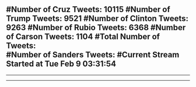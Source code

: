 #Number of Cruz Tweets: 10115
#Number of Trump Tweets: 9521
#Number of Clinton Tweets: 9263
#Number of Rubio Tweets: 6368
#Number of Carson Tweets: 1104
#Total Number of Tweets:  
#Number of Sanders Tweets: 
#Current Stream Started at Tue Feb  9 03:31:54
---
---
---
